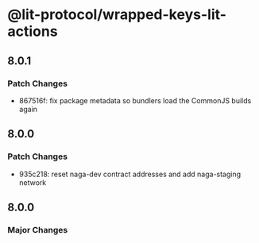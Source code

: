 # @lit-protocol/wrapped-keys-lit-actions

## 8.0.1

### Patch Changes

- 867516f: fix package metadata so bundlers load the CommonJS builds again

## 8.0.0

### Patch Changes

- 935c218: reset naga-dev contract addresses and add naga-staging network

## 8.0.0

### Major Changes
